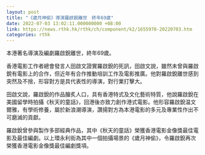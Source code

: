 ```yaml
---
layout: post
title: "《歲月神偷》導演羅啟銳離世　終年69歲"
date: 2022-07-03 13:02:11.000000000 +08:00
link: https://news.rthk.hk/rthk/ch/component/k2/1655970-20220703.htm
categories: rthk
---
```


本港著名導演及編劇羅啟銳離世，終年69歲。

香港電影工作者總會發言人田啟文證實羅啟銳的死訊，田啟文說，雖然未曾與羅啟銳有電影上的合作，但近年有合作推動培訓工作及電影推廣。他對羅啟銳離世感到突然及不捨，形容對方是具代表性的導演，對行業打擊大。

田啟文說，羅啟銳的作品膾炙人口，具有香港特式及文化藝術特質，他說羅啟銳在美國留學時拍攝《秋天的童話》，回港後亦致力創作港式電影。他形容羅啟銳温文爾雅，有學術修養，屬於新浪潮導演，讚揚對方為本港電影的多元及專業性作出不可磨滅的貢獻。

羅啟銳曾參與製作多部經典作品，其中《秋天的童話》榮獲香港電影金像獎最佳電影及最佳編劇。以上環永利街為其中一個拍攝場景的《歲月神偷》，令羅啟銳再次榮獲香港電影金像獎最佳編劇獎項。
